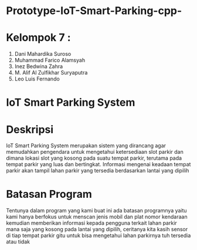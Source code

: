 # Prototype-IoT-Smart-Parking-cpp-
# Kelompok 7 :
1. Dani Mahardika Suroso
2. Muhammad Farico Alamsyah
3. Inez Bedwina Zahra
4. M. Alif Al Zulfikhar Suryaputra
5. Leo Luis Fernando
# IoT Smart Parking System
# Deskripsi
IoT Smart Parking System merupakan sistem yang dirancang agar memudahkan pengendara untuk mengetahui ketersediaan slot parkir dan dimana lokasi slot yang kosong pada suatu tempat parkir, terutama pada tempat parkir yang luas dan bertingkat. Informasi mengenai keadaan tempat parkir akan tampil lahan parkir yang tersedia berdasarkan lantai yang dipilih
# Batasan Program
Tentunya dalam program yang kami buat ini ada batasan programnya yaitu kami hanya berfokus untuk menscan jenis mobil dan plat nomor kendaraan kemudian memberikan informasi kepada pengguna terkait lahan parkir mana saja yang kosong pada lantai yang dipilih, ceritanya kita kasih sensor di tiap tempat parkir gitu untuk bisa mengetahui lahan parkirnya tuh tersedia atau tidak
